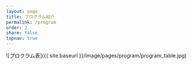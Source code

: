 ```yaml
---
layout: page
title: プログラム紹介
permalink: /program
order: 2
share: false
topnav: true
---
```


![プロクラム表]({{ site.baseurl }}/image/pages/program/program_table.jpg)